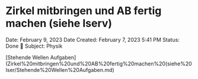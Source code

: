 # Zirkel mitbringen und AB fertig machen (siehe Iserv)

Date: February 9, 2023
Date Created: February 7, 2023 5:41 PM
Status: Done 🙌
Subject: Physik

[Stehende Wellen Aufgaben](Zirkel%20mitbringen%20und%20AB%20fertig%20machen%20(siehe%20Iser/Stehende%20Wellen%20Aufgaben.md)